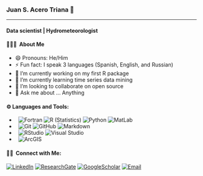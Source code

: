 ### Juan S. Acero Triana 👋
___
#### Data scientist | Hydrometeorologist


#### 👨🏻‍💻 &nbsp;About Me

- 😄 Pronouns: He/Him
- ⚡ Fun fact: I speak 3 languages (Spanish, English, and Russian)
- 🔭 I’m currently working on my first R package
- 🌱 I’m currently learning time series data mining
- 👯 I’m looking to collaborate on open source
- 💬 Ask me about ... Anything

#### ⚙️ Languages and Tools:

- &nbsp;
  ![Fortran](https://img.shields.io/badge/-Fortran-333333?style=flat&logo=Fortran&logoColor=007396)
  ![R (Statistics)](https://img.shields.io/badge/-R-333333?style=flat&logo=R&logoColor=276DC3)
  ![Python](https://img.shields.io/badge/-Python-333333?style=flat&logo=python)
  ![MatLab](https://img.shields.io/badge/-MatLab-333333?style=flat&logo=MatLab)
- &nbsp;
  ![Git](https://img.shields.io/badge/-Git-333333?style=flat&logo=git)
  ![GitHub](https://img.shields.io/badge/-GitHub-333333?style=flat&logo=github)
  ![Markdown](https://img.shields.io/badge/-Markdown-333333?style=flat&logo=markdown)
- &nbsp;
  ![RStudio](https://img.shields.io/badge/-RStudio-333333?style=flat&logo=rstudio)
  ![Visual Studio](https://img.shields.io/badge/-Visual%20Studio-333333?style=flat&logo=visual-studio-code&logoColor=007ACC)
- &nbsp;
  ![ArcGIS](https://img.shields.io/badge/-ArcGIS-333333?style=flat&logo=ArcGIS)

#### 🤝🏻 &nbsp;Connect with Me:

<a href="https://www.linkedin.com/in/juan-s-acero-triana/"><img alt="LinkedIn" src="https://img.shields.io/badge/LinkedIn-blue?style=flat-square&logo=linkedin"></a>
<a href="https://www.researchgate.net/profile/Juan-S-Acero-Triana/"><img alt="ResearchGate" src="https://img.shields.io/badge/ResearchGate-blue?style=flat-square&logo=ResearchGate"></a>
<a href="https://scholar.google.com/citations?user=-_zEMN0AAAAJ&hl=en/"><img alt="GoogleScholar" src="https://img.shields.io/badge/Google%20Scholar-blue?style=flat-square&logo=GoogleScholar"></a>
<a href="mailto:juanseba@ucr.edu"><img alt="Email" src="https://img.shields.io/badge/Email-blue?style=flat-square&logo=gmail"></a>


